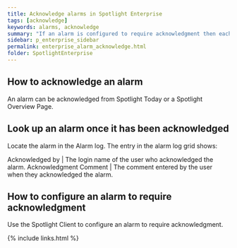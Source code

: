 ```yaml
---
title: Acknowledge alarms in Spotlight Enterprise
tags: [acknowledge]
keywords: alarms, acknowledge
summary: "If an alarm is configured to require acknowledgment then each raised instance of the alarm remains present in Spotlight until it is acknowledged."
sidebar: p_enterprise_sidebar
permalink: enterprise_alarm_acknowledge.html
folder: SpotlightEnterprise
---
```


## How to acknowledge an alarm

An alarm can be acknowledged from Spotlight Today or a Spotlight Overview Page.

## Look up an alarm once it has been acknowledged

Locate the alarm in the Alarm log. The entry in the alarm log grid shows:

Acknowledged by | The login name of the user who acknowledged the alarm.
Acknowledgment Comment | The comment entered by the user when they acknowledged the alarm.

## How to configure an alarm to require acknowledgment

Use the Spotlight Client to configure an alarm to require acknowledgment.

{% include links.html %}

